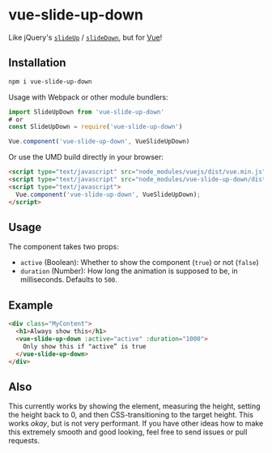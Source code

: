 # vue-slide-up-down

Like jQuery's [`slideUp`](http://api.jquery.com/slideup/) / [`slideDown`](http://api.jquery.com/slidedown/), but for [Vue](vuejs.org)!

## Installation

```sh
npm i vue-slide-up-down
```

Usage with Webpack or other module bundlers:

```js
import SlideUpDown from 'vue-slide-up-down'
# or
const SlideUpDown = require('vue-slide-up-down')

Vue.component('vue-slide-up-down', VueSlideUpDown)
```

Or use the UMD build directly in your browser:

```html
<script type="text/javascript" src="node_modules/vuejs/dist/vue.min.js"></script>
<script type="text/javascript" src="node_modules/vue-slide-up-down/dist/vue-slide-up-down.umd.js"></script>
<script type="text/javascript">
  Vue.component('vue-slide-up-down', VueSlideUpDown);
</script>
```

## Usage

The component takes two props:

- `active` (Boolean): Whether to show the component (`true`) or not (`false`)
- `duration` (Number): How long the animation is supposed to be, in milliseconds. Defaults to `500`.

## Example

```html
<div class="MyContent">
  <h1>Always show this</h1>
  <vue-slide-up-down :active="active" :duration="1000">
    Only show this if "active” is true
  </vue-slide-up-down>
</div>
```

## Also

This currently works by showing the element, measuring the height, setting the height back to 0, and then CSS-transitioning to the target height. This works _okay_, but is not very performant. If you have other ideas how to make this extremely smooth and good looking, feel free to send issues or pull requests.
